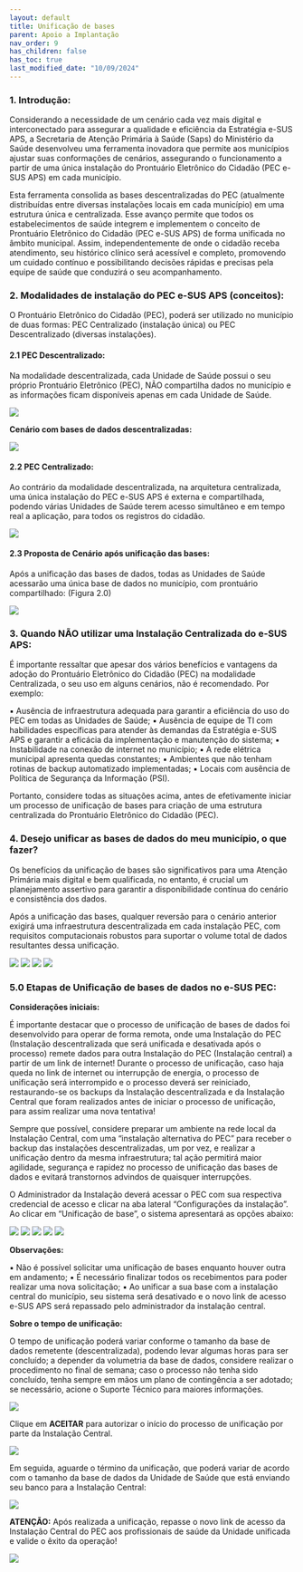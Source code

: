 ```yaml
---
layout: default
title: Unificação de bases
parent: Apoio a Implantação
nav_order: 9
has_children: false
has_toc: true
last_modified_date: "10/09/2024"
---
```


### 1. Introdução:

Considerando a necessidade de um cenário cada vez mais digital e interconectado para
assegurar a qualidade e eficiência da Estratégia e-SUS APS, a Secretaria de Atenção Primária à Saúde (Saps) do Ministério da Saúde desenvolveu uma ferramenta inovadora que permite aos
municípios ajustar suas conformações de cenários, assegurando o funcionamento a partir de
uma única instalação do Prontuário Eletrônico do Cidadão (PEC e-SUS APS) em cada município.

Esta ferramenta consolida as bases descentralizadas do PEC (atualmente distribuídas entre
diversas instalações locais em cada município) em uma estrutura única e centralizada. Esse
avanço permite que todos os estabelecimentos de saúde integrem e implementem o conceito
de Prontuário Eletrônico do Cidadão (PEC e-SUS APS) de forma unificada no âmbito municipal.
Assim, independentemente de onde o cidadão receba atendimento, seu histórico clínico será
acessível e completo, promovendo um cuidado contínuo e possibilitando decisões rápidas e
precisas pela equipe de saúde que conduzirá o seu acompanhamento. 

### 2. Modalidades de instalação do PEC e-SUS APS (conceitos):

O Prontuário Eletrônico do Cidadão (PEC), poderá ser utilizado no município de duas
formas: PEC Centralizado (instalação única) ou PEC Descentralizado (diversas instalações).

#### 2.1 PEC Descentralizado:

Na modalidade descentralizada, cada Unidade de Saúde possui o seu próprio Prontuário
Eletrônico (PEC), NÃO compartilha dados no município e as informações ficam disponíveis
apenas em cada Unidade de Saúde.

![](media/unificacao_de_bases_001.png)

**Cenário com bases de dados descentralizadas:**

![](media/unificacao_de_bases_002.png)

#### 2.2 PEC Centralizado:

Ao contrário da modalidade descentralizada, na arquitetura centralizada, uma única
instalação do PEC e-SUS APS é externa e compartilhada, podendo várias Unidades de Saúde
terem acesso simultâneo e em tempo real a aplicação, para todos os registros do cidadão.

![](media/unificacao_de_bases_003.png)

#### 2.3 Proposta de Cenário após unificação das bases:

Após a unificação das bases de dados, todas as Unidades de Saúde acessarão uma única
base de dados no município, com prontuário compartilhado: (Figura 2.0)

![](media/unificacao_de_bases_004.png)

### 3. Quando NÃO utilizar uma Instalação Centralizada do e-SUS APS:

É importante ressaltar que apesar dos vários benefícios e vantagens da adoção do
Prontuário Eletrônico do Cidadão (PEC) na modalidade Centralizada, o seu uso em alguns
cenários, não é recomendado. Por exemplo:

▪ Ausência de infraestrutura adequada para garantir a eficiência do uso do PEC em todas
as Unidades de Saúde;
▪ Ausência de equipe de TI com habilidades específicas para atender às demandas da
Estratégia e-SUS APS e garantir a eficácia da implementação e manutenção do sistema;
▪ Instabilidade na conexão de internet no município;
▪ A rede elétrica municipal apresenta quedas constantes;
▪ Ambientes que não tenham rotinas de backup automatizado implementadas;
▪ Locais com ausência de Política de Segurança da Informação (PSI).

Portanto, considere todas as situações acima, antes de efetivamente iniciar um
processo de unificação de bases para criação de uma estrutura centralizada do Prontuário
Eletrônico do Cidadão (PEC).

### 4. Desejo unificar as bases de dados do meu município, o que fazer?

Os benefícios da unificação de bases são significativos para uma Atenção Primária mais digital e bem qualificada, no entanto, é crucial um planejamento assertivo para garantir a
disponibilidade contínua do cenário e consistência dos dados.

Após a unificação das bases, qualquer reversão para o cenário anterior exigirá uma
infraestrutura descentralizada em cada instalação PEC, com requisitos computacionais robustos
para suportar o volume total de dados resultantes dessa unificação.

![](media/unificacao_de_bases_005.png)
![](media/unificacao_de_bases_006.png)
![](media/unificacao_de_bases_007.png)
![](media/unificacao_de_bases_008.png)

### 5.0 Etapas de Unificação de bases de dados no e-SUS PEC:

**Considerações iniciais:**

É importante destacar que o processo de unificação de bases de dados foi
desenvolvido para operar de forma remota, onde uma Instalação do PEC (Instalação
descentralizada que será unificada e desativada após o processo) remete dados para outra Instalação do PEC (Instalação central) a partir de um link de internet! Durante o processo
de unificação, caso haja queda no link de internet ou interrupção de energia, o processo de
unificação será interrompido e o processo deverá ser reiniciado, restaurando-se os backups
da Instalação descentralizada e da Instalação Central que foram realizados antes de iniciar
o processo de unificação, para assim realizar uma nova tentativa! 

Sempre que possível, considere preparar um ambiente na rede local da Instalação
Central, com uma “instalação alternativa do PEC” para receber o backup das instalações
descentralizadas, um por vez, e realizar a unificação dentro da mesma infraestrutura; tal
ação permitirá maior agilidade, segurança e rapidez no processo de unificação das bases de
dados e evitará transtornos advindos de quaisquer interrupções.

O Administrador da Instalação deverá acessar o PEC com sua respectiva
credencial de acesso e clicar na aba lateral “Configurações da instalação”. Ao
clicar em “Unificação de base”, o sistema apresentará as opções abaixo:

![](media/unificacao_de_bases_009.png)
![](media/unificacao_de_bases_010.png)
![](media/unificacao_de_bases_011.png)
![](media/unificacao_de_bases_012.png)
![](media/unificacao_de_bases_013.png)

**Observações:**

▪ Não é possível solicitar uma unificação de bases enquanto houver outra em andamento;
▪ É necessário finalizar todos os recebimentos para poder realizar uma nova solicitação;
▪ Ao unificar a sua base com a instalação central do município, seu sistema será
desativado e o novo link de acesso e-SUS APS será repassado pelo administrador da
instalação central.

**Sobre o tempo de unificação:**

O tempo de unificação poderá variar conforme o tamanho da base de dados remetente
(descentralizada), podendo levar algumas horas para ser concluído; a depender da volumetria
da base de dados, considere realizar o procedimento no final de semana; caso o processo não
tenha sido concluído, tenha sempre em mãos um plano de contingência a ser adotado; se
necessário, acione o Suporte Técnico para maiores informações.

![](media/unificacao_de_bases_014.png)

Clique em **ACEITAR** para autorizar o início do processo de unificação por parte da Instalação
Central.

![](media/unificacao_de_bases_015.png)

Em seguida, aguarde o término da unificação, que poderá variar de acordo com o tamanho da
base de dados da Unidade de Saúde que está enviando seu banco para a Instalação Central:

![](media/unificacao_de_bases_016.png)

**ATENÇÃO:** Após realizada a unificação, repasse o novo link de acesso da Instalação Central do
PEC aos profissionais de saúde da Unidade unificada e valide o êxito da operação! 

![](media/unificacao_de_bases_017.png)